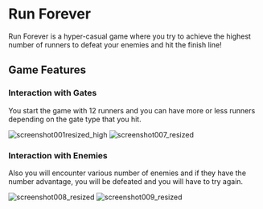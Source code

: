 # Run Forever
Run Forever is a hyper-casual game where you try to achieve the highest number of runners to defeat your enemies and hit the finish line!
## Game Features
### Interaction with Gates
You start the game with 12 runners and you can have more or less runners depending on the gate type that you hit.

![screenshot001resized_high](https://github.com/BarisCaesar/Run-Forever/assets/128423654/79ee79c5-22f9-48b8-9faf-ddc4aab61e08)
![screenshot007_resized](https://github.com/BarisCaesar/Run-Forever/assets/128423654/92089628-b4cc-46f0-aa3d-949d20a0916e)

### Interaction with Enemies
Also you will encounter various number of enemies and if they have the number advantage, you will be defeated and you will have to try again.

![screenshot008_resized](https://github.com/BarisCaesar/Run-Forever/assets/128423654/7f6900b7-95a2-455f-ab5f-b8616e20d207)
![screenshot009_resized](https://github.com/BarisCaesar/Run-Forever/assets/128423654/932f5ceb-ed6a-401a-a9c9-8c7c6ec17a1f)
